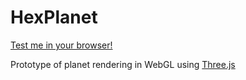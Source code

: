 HexPlanet
=========
[Test me in your browser!](http://kosomoN.github.io/HexPlanet)

Prototype of planet rendering in WebGL using [Three.js](http://threejs.org/)
